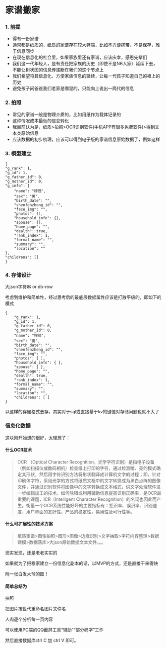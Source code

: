 # 家谱搬家

### 1. 前提
* 得有一份家谱
* 通常都是纸质的，纸质的家谱存在较大弊端，比如不方便携带，不易保存，难于信息同步
* 在现在信息化的社会里，如果家族里还有家谱，应该庆幸，感恩先辈们
* 我们这一代年轻人，是有责任把家族的历史（即使不是NB人家）延续下去，不能让树状图的信息传递断在我们的这个节点上
* 我们希望将其信息化，方便家族信息的延续，让每一代孩子知道自己的祖上的历史
* 避免孩子问爸爸我们老家是哪里的，只能向上说出一两代的信息
	
### 2. 拍照
* 常见的家谱一般是物理介质的，比如用纸作为载体记录的
* 这种情况成本最低的信息转化
* 我目前认为是，纸质>拍照>OCR识别软件(手机APP有很多免费软件)>得到文本类原始信息
* 应该数据的初步梳理，应该可以得到电子版的家谱信息原始数据了，例如这样

### 3. 模型建立

	{
	"g_rank": 1,
	"g_id": 1,
	"g_father_id": 0,
	"g_mother_id": 0,
	"g_info": {
		"name": "穆茂",
		"sex": "男",
		"birth_date": "",
		"shenfenzheng_id": "",
		"face_img": "",
		"photos": [],
		"household_info": {},
		"spouse": {},
		"home_page": "",
		"dealth": true,
		"rank_index": 1,
		"formal_name": "",
		"summary": "",
		"location": ""
	},
	"childrens": []
	}
	
### 4. 存储设计

大json字符串 or db-row

考虑到维护和简单性，经过思考后的最底层数据属性应该是打散平级的，即如下的模式

	{
	    "g_rank": 1, 
	    "g_id": 1, 
	    "g_father_id": 0, 
	    "g_mother_id": 0, 
	    "name": "穆茂", 
	    "sex": "男", 
	    "birth_date": "", 
	    "shenfenzheng_id": "", 
	    "face_img": "", 
	    "photos": [ ], 
	    "household_info": { }, 
	    "spouse": { }, 
	    "home_page": "", 
	    "dealth": true, 
	    "rank_index": 1, 
	    "formal_name": "", 
	    "summary": "", 
	    "location": "", 
	    "childrens": [ ]
	}

以这样的存储格式去存，其实对于sql或直接基于kv的键值对存储问题也就不大了

### 信息化数据

这块刚开始想的很好，太理想了：

#### 什么OCR技术

> OCR （Optical Character Recognition，光学字符识别）是指电子设备（例如扫描仪或数码相机）检查纸上打印的字符，通过检测暗、亮的模式确定其形状，然后用字符识别方法将形状翻译成计算机文字的过程；即，针对印刷体字符，采用光学的方式将纸质文档中的文字转换成为黑白点阵的图像文件，并通过识别软件将图像中的文字转换成文本格式，供文字处理软件进一步编辑加工的技术。如何除错或利用辅助信息提高识别正确率，是OCR最重要的课题，ICR（Intelligent Character Recognition）的名词也因此而产生。衡量一个OCR系统性能好坏的主要指标有：拒识率、误识率、识别速度、用户界面的友好性，产品的稳定性，易用性及可行性等。

#### 什么可扩展性的技术方案

> 纸质家谱>图像拍照>图形>图像>边缘识别>文字抽取>字符内容整理>数据建模>数据落库>大json原始数据文本文件。。。


现实发现，还是老老实实的

如果就为了把穆家建立一份信息化副本的话，以MVP的方式，还是直接干来得快

附一张白发大爷的图！

#### 简单总结为

拍照

把图片按世代重命名图片文件名

人肉逐个分析每一页内容

可以使用PC端的QQ截屏工具“辅助”“部分码字”工作

然后直接数据库ctrl C 加 ctrl V 即可。